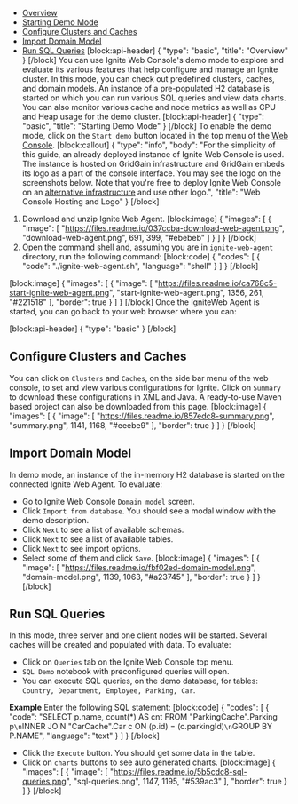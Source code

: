 * [Overview](#section-overview)
* [Starting Demo Mode](#section-starting-demo-mode)
 * [Configure Clusters and Caches](#section--configure-clusters-and-caches-)
 * [Import Domain Model](#section--import-domain-model-)
 * [Run SQL Queries](#section--run-sql-queries-)
[block:api-header]
{
  "type": "basic",
  "title": "Overview"
}
[/block]
You can use Ignite Web Console's demo mode to explore and evaluate its various features that help configure and manage an Ignite cluster. In this mode, you can check out predefined clusters, caches, and domain models. An instance of a pre-populated H2 database is started on which you can run various SQL queries and view data charts. You can also monitor various cache and node metrics as well as CPU and Heap usage for the demo cluster.
[block:api-header]
{
  "type": "basic",
  "title": "Starting Demo Mode"
}
[/block]
To enable the demo mode, click on the `Start demo` button located in the top menu of the [Web Console](https://console.gridgain.com/).
[block:callout]
{
  "type": "info",
  "body": "For the simplicity of this guide, an already deployed instance of Ignite Web Console is used. The instance is hosted on GridGain infrastructure and GridGain embeds its logo as a part of the console interface. You may see the logo on the screenshots below. Note that you're free to deploy Ignite Web Console on an [alternative infrastructure](doc:local-deployment) and use other logo.",
  "title": "Web Console Hosting and Logo"
}
[/block]
1. Download and unzip Ignite Web Agent. 
[block:image]
{
  "images": [
    {
      "image": [
        "https://files.readme.io/037ccba-download-web-agent.png",
        "download-web-agent.png",
        691,
        399,
        "#ebebeb"
      ]
    }
  ]
}
[/block]
2. Open the command shell and, assuming you are in `ignite-web-agent` directory, run the following command: 
[block:code]
{
  "codes": [
    {
      "code": "./ignite-web-agent.sh",
      "language": "shell"
    }
  ]
}
[/block]

[block:image]
{
  "images": [
    {
      "image": [
        "https://files.readme.io/ca768c5-start-ignite-web-agent.png",
        "start-ignite-web-agent.png",
        1356,
        261,
        "#221518"
      ],
      "border": true
    }
  ]
}
[/block]
Once the IgniteWeb Agent is started, you can go back to your web browser where you can:

[block:api-header]
{
  "type": "basic"
}
[/block]
## **Configure Clusters and Caches**
You can click on `Clusters` and `Caches`, on the side bar menu of the web console, to set and view various configurations for Ignite. Click on `Summary` to download these configurations in XML and Java. A ready-to-use Maven based project can also be downloaded from this page.
[block:image]
{
  "images": [
    {
      "image": [
        "https://files.readme.io/857edc8-summary.png",
        "summary.png",
        1141,
        1168,
        "#eeebe9"
      ],
      "border": true
    }
  ]
}
[/block]
## **Import Domain Model**

In demo mode, an instance of the in-memory H2 database is started on the connected Ignite Web Agent. To evaluate:
  * Go to Ignite Web Console `Domain model` screen.
  * Click `Import from database`. You should see a modal window with the demo description.
  * Click `Next` to see a list of available schemas.
  * Click `Next` to see a list of available tables.
  * Click `Next` to see import options.
  * Select some of them and click `Save`.
[block:image]
{
  "images": [
    {
      "image": [
        "https://files.readme.io/fbf02ed-domain-model.png",
        "domain-model.png",
        1139,
        1063,
        "#a23745"
      ],
      "border": true
    }
  ]
}
[/block]
## **Run SQL Queries**
In this mode, three server and one client nodes will be started. Several caches will be created and populated with data. To evaluate:
 * Click  on `Queries` tab on the Ignite Web Console top menu.
 * `SQL Demo` notebook with preconfigured queries will open.
 * You can execute SQL queries, on the demo database, for tables: `Country, Department, Employee, Parking, Car`.

**Example**
 Enter the following SQL statement:
[block:code]
{
  "codes": [
    {
      "code": "SELECT p.name, count(*) AS cnt FROM \"ParkingCache\".Parking p`\n`INNER JOIN \"CarCache\".Car c ON (p.id) = (c.parkingId)`\n`GROUP BY P.NAME",
      "language": "text"
    }
  ]
}
[/block]
* Click the `Execute` button. You should get some data in the table.
* Click on `charts` buttons to see auto generated charts.
[block:image]
{
  "images": [
    {
      "image": [
        "https://files.readme.io/5b5cdc8-sql-queries.png",
        "sql-queries.png",
        1147,
        1195,
        "#539ac3"
      ],
      "border": true
    }
  ]
}
[/block]